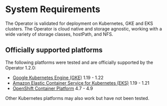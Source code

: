 # System Requirements

The Operator is validated for deployment on Kubernetes, GKE and EKS clusters.
The Operator is cloud native and storage agnostic, working with a wide variety
of storage classes, hostPath, and NFS.

## Officially supported platforms

The following platforms were tested and are officially supported by the Operator
1.2.0:

* [Google Kubernetes Engine (GKE)](https://cloud.google.com/kubernetes-engine) 1.19 - 1.22
* [Amazon Elastic Container Service for Kubernetes (EKS)](https://aws.amazon.com) 1.19 - 1.21
* [OpenShift Container Platform](https://www.redhat.com/en/technologies/cloud-computing/openshift) 4.7 - 4.9

Other Kubernetes platforms may also work but have not been tested.
